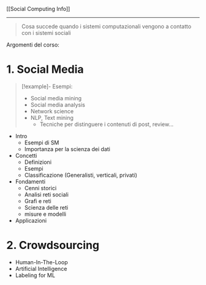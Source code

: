 [[Social Computing Info]]

---

> Cosa succede quando i sistemi computazionali vengono a contatto con i sistemi sociali 


Argomenti del corso: 

# 1. Social Media

> [!example]- Esempi: 
> - Social media mining
> - Social media analysis
> - Network science
> - NLP, Text mining
> 	- Tecniche per distinguere i contenuti di post, review...

- Intro 
	- Esempi di SM
	- Importanza per la scienza dei dati 
- Concetti
	- Definizioni
	- Esempi 
	- Classificazione (Generalisti, verticali, privati)
- Fondamenti
	- Cenni storici 
	- Analisi reti sociali
	- Grafi e reti
	- Scienza delle reti
	- misure e modelli
- Applicazioni
# 2. Crowdsourcing
- Human-In-The-Loop
- Artificial Intelligence
- Labeling for ML


  
